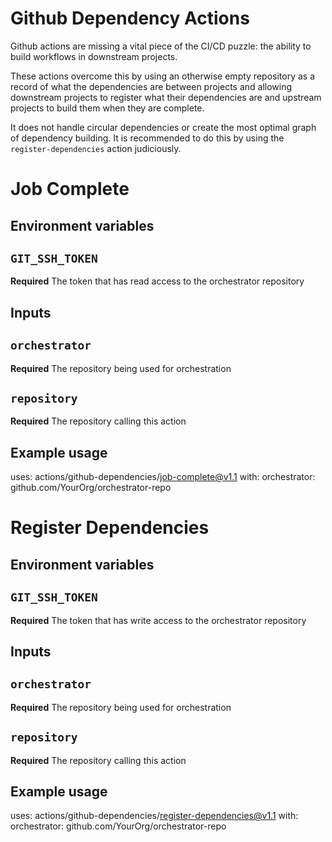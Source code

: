 # Github Dependency Actions

Github actions are missing a vital piece of the CI/CD puzzle: the ability to build workflows in downstream projects.

These actions overcome this by using an otherwise empty repository as a record of what the dependencies are between projects and allowing downstream projects to register what their dependencies are and upstream projects to build them when they are complete.

It does not handle circular dependencies or create the most optimal graph of dependency building. It is recommended to do this by using the `register-dependencies` action judiciously. 


# Job Complete

## Environment variables

## `GIT_SSH_TOKEN`

**Required** The token that has read access to the orchestrator repository

## Inputs

## `orchestrator`

**Required** The repository being used for orchestration

## `repository`

**Required** The repository calling this action

## Example usage

uses: actions/github-dependencies/job-complete@v1.1
with:
  orchestrator: github.com/YourOrg/orchestrator-repo


# Register Dependencies

## Environment variables

## `GIT_SSH_TOKEN`

**Required** The token that has write access to the orchestrator repository

## Inputs

## `orchestrator`

**Required** The repository being used for orchestration

## `repository`

**Required** The repository calling this action

## Example usage

uses: actions/github-dependencies/register-dependencies@v1.1
with:
  orchestrator: github.com/YourOrg/orchestrator-repo